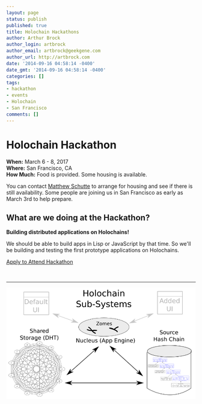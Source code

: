 ```yaml
---
layout: page
status: publish
published: true
title: Holochain Hackathons
author: Arthur Brock
author_login: artbrock
author_email: artbrock@geekgene.com
author_url: http://artbrock.com
date: '2014-09-16 04:58:14 -0400'
date_gmt: '2014-09-16 04:58:14 -0400'
categories: []
tags:
- hackathon
- events
- Holochain
- San Francisco
comments: []
---
```

# Holochain Hackathon

 **When:** March 6 - 8, 2017 <br />
 **Where:** San Francisco, CA <br />
 **How Much:** Food is provided. Some housing is available. <br />

 You can contact [Matthew Schutte](http://matthewschutte.com/about/) to arrange for housing and see if there is still availability. Some people are joining us in San Francisco as early as March 3rd to help prepare.

## What are we doing at the Hackathon?
**Building distributed applications on Holochains!**

We should be able to build apps in Lisp or JavaScript by that time. So we'll be building and testing the first prototype applications on Holochains.
<br />

<a class="btn btn-primary btn-xl" href="https://docs.google.com/forms/d/e/1FAIpQLSfpI63MxUf0yxKHRlQr5k0TYG2woJvuwwBEzg3CYgZARqm7TQ/viewform?c=0&w=1">Apply to Attend Hackathon</a>

<br />
<hr>

![Holochain_Subsystems](/images/Holochain_Subsystems.png)
